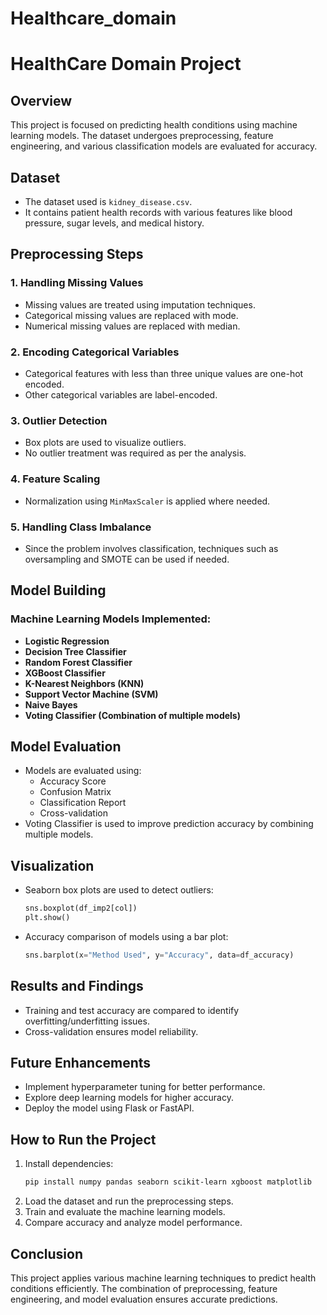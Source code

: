 # Healthcare_domain
# HealthCare Domain Project

## Overview
This project is focused on predicting health conditions using machine learning models. The dataset undergoes preprocessing, feature engineering, and various classification models are evaluated for accuracy.

## Dataset
- The dataset used is `kidney_disease.csv`.
- It contains patient health records with various features like blood pressure, sugar levels, and medical history.

## Preprocessing Steps
### 1. Handling Missing Values
- Missing values are treated using imputation techniques.
- Categorical missing values are replaced with mode.
- Numerical missing values are replaced with median.

### 2. Encoding Categorical Variables
- Categorical features with less than three unique values are one-hot encoded.
- Other categorical variables are label-encoded.

### 3. Outlier Detection
- Box plots are used to visualize outliers.
- No outlier treatment was required as per the analysis.

### 4. Feature Scaling
- Normalization using `MinMaxScaler` is applied where needed.

### 5. Handling Class Imbalance
- Since the problem involves classification, techniques such as oversampling and SMOTE can be used if needed.

## Model Building
### Machine Learning Models Implemented:
- **Logistic Regression**
- **Decision Tree Classifier**
- **Random Forest Classifier**
- **XGBoost Classifier**
- **K-Nearest Neighbors (KNN)**
- **Support Vector Machine (SVM)**
- **Naive Bayes**
- **Voting Classifier (Combination of multiple models)**

## Model Evaluation
- Models are evaluated using:
  - Accuracy Score
  - Confusion Matrix
  - Classification Report
  - Cross-validation
- Voting Classifier is used to improve prediction accuracy by combining multiple models.

## Visualization
- Seaborn box plots are used to detect outliers:
  ```python
  sns.boxplot(df_imp2[col])
  plt.show()
  ```
- Accuracy comparison of models using a bar plot:
  ```python
  sns.barplot(x="Method Used", y="Accuracy", data=df_accuracy)
  ```

## Results and Findings
- Training and test accuracy are compared to identify overfitting/underfitting issues.
- Cross-validation ensures model reliability.

## Future Enhancements
- Implement hyperparameter tuning for better performance.
- Explore deep learning models for higher accuracy.
- Deploy the model using Flask or FastAPI.

## How to Run the Project
1. Install dependencies:
   ```bash
   pip install numpy pandas seaborn scikit-learn xgboost matplotlib
   ```
2. Load the dataset and run the preprocessing steps.
3. Train and evaluate the machine learning models.
4. Compare accuracy and analyze model performance.

## Conclusion
This project applies various machine learning techniques to predict health conditions efficiently. The combination of preprocessing, feature engineering, and model evaluation ensures accurate predictions.

